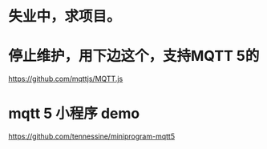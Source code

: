 # 失业中，求项目。

# 停止维护，用下边这个，支持MQTT 5的

https://github.com/mqttjs/MQTT.js

# mqtt 5 小程序 demo
https://github.com/tennessine/miniprogram-mqtt5
